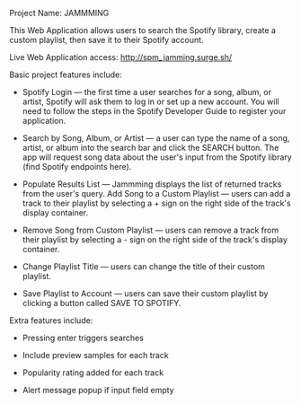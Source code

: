 Project Name: JAMMMING

This Web Application allows users to search the Spotify library, create a custom playlist, then save it to their Spotify account.

Live Web Application access: http://spm_jamming.surge.sh/

Basic project features include:

- Spotify Login — the first time a user searches for a song, album, or artist, Spotify will ask them to log in or set up a new account. You will need to follow the steps in the Spotify Developer Guide to register your application.

- Search by Song, Album, or Artist — a user can type the name of a song, artist, or album into the search bar and click the SEARCH button. The app will request song data about the user's input from the
Spotify library (find Spotify endpoints here).

- Populate Results List — Jammming displays the list of returned tracks from the user's query.
Add Song to a Custom Playlist — users can add a track to their playlist by selecting a + sign on the right side of the track's display container.

- Remove Song from Custom Playlist — users can remove a track from their playlist by selecting a - sign on the right side of the track's display container.

- Change Playlist Title — users can change the title of their custom playlist.

- Save Playlist to Account — users can save their custom playlist by clicking a button called SAVE TO SPOTIFY.

Extra features include:

- Pressing enter triggers searches

- Include preview samples for each track

- Popularity rating added for each track

- Alert message popup if input field empty
